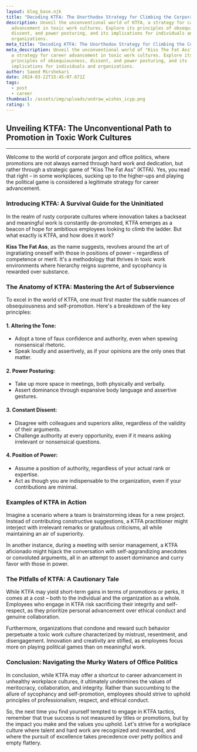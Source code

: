 ```yaml
---
layout: blog_base.njk
title: "Decoding KTFA: The Unorthodox Strategy for Climbing the Corporate Ladder"
description: Unveil the unconventional world of KTFA, a strategy for career
  advancement in toxic work cultures. Explore its principles of obsequiousness,
  dissent, and power posturing, and its implications for individuals and
  organizations. 
meta_title: "Decoding KTFA: The Unorthodox Strategy for Climbing the Corporate Ladder"
meta_description: Unveil the unconventional world of "Kiss The Fat Ass" (KTFA),
  a strategy for career advancement in toxic work cultures. Explore its
  principles of obsequiousness, dissent, and power posturing, and its
  implications for individuals and organizations.
author: Saeed Mirshekari
date: 2024-03-22T15:45:07.671Z
tags:
  - post
  - career
thumbnail: /assets/img/uploads/undraw_wishes_icyp.png
rating: 5
---
```

## Unveiling KTFA: The Unconventional Path to Promotion in Toxic Work Cultures

---

Welcome to the world of corporate jargon and office politics, where promotions are not always earned through hard work and dedication, but rather through a strategic game of "Kiss The Fat Ass" (KTFA). Yes, you read that right – in some workplaces, sucking up to the higher-ups and playing the political game is considered a legitimate strategy for career advancement. 

### Introducing KTFA: A Survival Guide for the Uninitiated

In the realm of rusty corporate cultures where innovation takes a backseat and meaningful work is constantly de-promoted, KTFA emerges as a beacon of hope for ambitious employees looking to climb the ladder. But what exactly is KTFA, and how does it work?

**Kiss The Fat Ass**, as the name suggests, revolves around the art of ingratiating oneself with those in positions of power – regardless of competence or merit. It's a methodology that thrives in toxic work environments where hierarchy reigns supreme, and sycophancy is rewarded over substance.

### The Anatomy of KTFA: Mastering the Art of Subservience

To excel in the world of KTFA, one must first master the subtle nuances of obsequiousness and self-promotion. Here's a breakdown of the key principles:

#### 1. Altering the Tone: 
   - Adopt a tone of faux confidence and authority, even when spewing nonsensical rhetoric.
   - Speak loudly and assertively, as if your opinions are the only ones that matter.

#### 2. Power Posturing:
   - Take up more space in meetings, both physically and verbally.
   - Assert dominance through expansive body language and assertive gestures.

#### 3. Constant Dissent:
   - Disagree with colleagues and superiors alike, regardless of the validity of their arguments.
   - Challenge authority at every opportunity, even if it means asking irrelevant or nonsensical questions.

#### 4. Position of Power:
   - Assume a position of authority, regardless of your actual rank or expertise.
   - Act as though you are indispensable to the organization, even if your contributions are minimal.

### Examples of KTFA in Action

Imagine a scenario where a team is brainstorming ideas for a new project. Instead of contributing constructive suggestions, a KTFA practitioner might interject with irrelevant remarks or gratuitous criticisms, all while maintaining an air of superiority.

In another instance, during a meeting with senior management, a KTFA aficionado might hijack the conversation with self-aggrandizing anecdotes or convoluted arguments, all in an attempt to assert dominance and curry favor with those in power.

### The Pitfalls of KTFA: A Cautionary Tale

While KTFA may yield short-term gains in terms of promotions or perks, it comes at a cost – both to the individual and the organization as a whole. Employees who engage in KTFA risk sacrificing their integrity and self-respect, as they prioritize personal advancement over ethical conduct and genuine collaboration.

Furthermore, organizations that condone and reward such behavior perpetuate a toxic work culture characterized by mistrust, resentment, and disengagement. Innovation and creativity are stifled, as employees focus more on playing political games than on meaningful work.

### Conclusion: Navigating the Murky Waters of Office Politics

In conclusion, while KTFA may offer a shortcut to career advancement in unhealthy workplace cultures, it ultimately undermines the values of meritocracy, collaboration, and integrity. Rather than succumbing to the allure of sycophancy and self-promotion, employees should strive to uphold principles of professionalism, respect, and ethical conduct.

So, the next time you find yourself tempted to engage in KTFA tactics, remember that true success is not measured by titles or promotions, but by the impact you make and the values you uphold. Let's strive for a workplace culture where talent and hard work are recognized and rewarded, and where the pursuit of excellence takes precedence over petty politics and empty flattery.